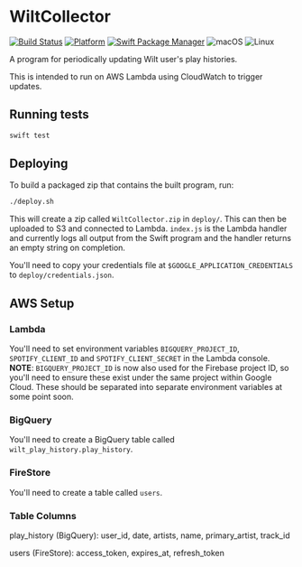 # WiltCollector

[![Build Status](https://travis-ci.org/oliveroneill/WiltCollector.svg?branch=master)](https://travis-ci.org/oliveroneill/WiltCollector)
[![Platform](https://img.shields.io/badge/Swift-4.1-orange.svg)](https://img.shields.io/badge/Swift-4.1-orange.svg)
[![Swift Package Manager](https://img.shields.io/badge/spm-compatible-brightgreen.svg?style=flat)](https://swift.org/package-manager)
![macOS](https://img.shields.io/badge/os-macOS-green.svg?style=flat)
![Linux](https://img.shields.io/badge/os-linux-green.svg?style=flat)


A program for periodically updating Wilt user's play histories.

This is intended to run on AWS Lambda using CloudWatch to trigger updates.

## Running tests
```bash
swift test
```

## Deploying
To build a packaged zip that contains the built program, run:
```bash
./deploy.sh
```
This will create a zip called `WiltCollector.zip` in `deploy/`.
This can then be uploaded to S3 and connected to Lambda. `index.js` is the
Lambda handler and currently logs all output from the Swift program and the
handler returns an empty string on completion.

You'll need to copy your credentials file at `$GOOGLE_APPLICATION_CREDENTIALS`
to `deploy/credentials.json`.


## AWS Setup
### Lambda
You'll need to set environment variables `BIGQUERY_PROJECT_ID`,
`SPOTIFY_CLIENT_ID` and `SPOTIFY_CLIENT_SECRET` in the Lambda console.
**NOTE**: `BIGQUERY_PROJECT_ID` is now also used for the Firebase project ID,
so you'll need to ensure these exist under the same project within Google
Cloud. These should be separated into separate environment variables at some
point soon.

### BigQuery
You'll need to create a BigQuery table called `wilt_play_history.play_history`.

### FireStore
You'll need to create a table called `users`.

### Table Columns
play_history (BigQuery): user_id, date, artists, name, primary_artist, track_id

users (FireStore): access_token, expires_at, refresh_token
